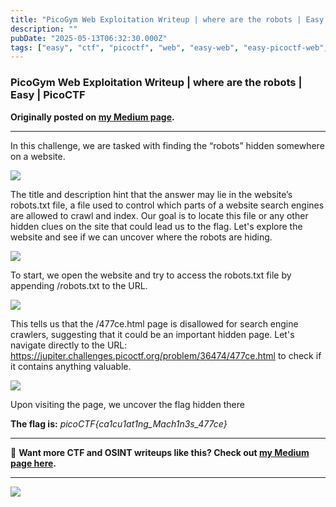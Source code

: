 ```yaml
---
title: "PicoGym Web Exploitation Writeup | where are the robots | Easy | PicoCTF"
description: ""
pubDate: "2025-05-13T06:32:30.000Z"
tags: ["easy", "ctf", "picoctf", "web", "easy-web", "easy-picoctf-web", "easy-picoctf", "picoctf-web"]
---
```


### PicoGym Web Exploitation Writeup | where are the robots | Easy | PicoCTF

**Originally posted on <a href="https://medium.com/@bl0ss0mx5/picogym-web-exploitation-writeup-where-are-the-robots-easy-picoctf-bbd3ad32fe34" target="_blank" rel="noopener noreferrer">my Medium page</a>.**

---

In this challenge, we are tasked with finding the “robots” hidden somewhere on a website.

![](https://cdn-images-1.medium.com/max/651/1*duR_cKcOyNEKVqrP_Cf8DQ.png)

The title and description hint that the answer may lie in the website’s robots.txt file, a file used to control which parts of a website search engines are allowed to crawl and index. Our goal is to locate this file or any other hidden clues on the site that could lead us to the flag. Let's explore the website and see if we can uncover where the robots are hiding.

![](https://cdn-images-1.medium.com/max/603/1*XevJfJKg2I9ysXvJCoBTTQ.png)

To start, we open the website and try to access the robots.txt file by appending /robots.txt to the URL.

![](https://cdn-images-1.medium.com/max/608/1*Tc_axRn38-Ry5wBjgtbafw.png)

This tells us that the /477ce.html page is disallowed for search engine crawlers, suggesting that it could be an important hidden page. Let's navigate directly to the URL: https://jupiter.challenges.picoctf.org/problem/36474/477ce.html to check if it contains anything valuable.

![](https://cdn-images-1.medium.com/max/1015/1*69OAbLF8OiCU_NP3w8K94Q.png)

Upon visiting the page, we uncover the flag hidden there

**The flag is:** _picoCTF{ca1cu1at1ng\_Mach1n3s\_477ce}_

---

📖 **Want more CTF and OSINT writeups like this? Check out <a href="https://medium.com/@bl0ss0mx5" target="_blank" rel="noopener noreferrer">my Medium page here</a>.**

---

![](https://medium.com/_/stat?event=post.clientViewed&referrerSource=full_rss&postId=bbd3ad32fe34)